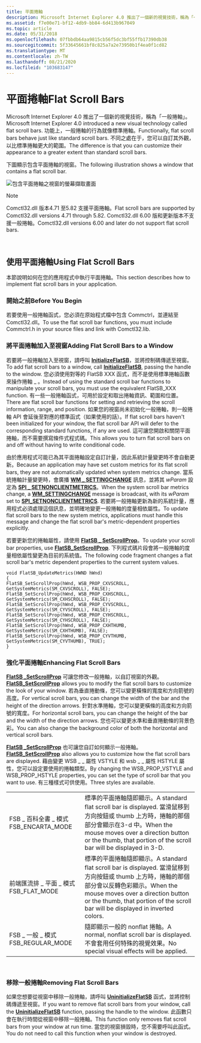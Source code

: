 ```yaml
---
title: 平面捲軸
description: Microsoft Internet Explorer 4.0 推出了一個新的視覺技術，稱為「一般捲軸」。
ms.assetid: f7e00e71-bf12-4db9-bb84-6d413b967049
ms.topic: article
ms.date: 05/31/2018
ms.openlocfilehash: 07fbbdb64aa9815cb56f5dc3bf55ffb17390db38
ms.sourcegitcommit: 5f33645661bf8c825a7a2e73950b1f4ea0f1cd82
ms.translationtype: MT
ms.contentlocale: zh-TW
ms.lasthandoff: 08/21/2020
ms.locfileid: "103683147"
---
```

# <a name="flat-scroll-bars"></a><span data-ttu-id="95804-103">平面捲軸</span><span class="sxs-lookup"><span data-stu-id="95804-103">Flat Scroll Bars</span></span>

<span data-ttu-id="95804-104">Microsoft Internet Explorer 4.0 推出了一個新的視覺技術，稱為「一般捲軸」。</span><span class="sxs-lookup"><span data-stu-id="95804-104">Microsoft Internet Explorer 4.0 introduced a new visual technology called flat scroll bars.</span></span> <span data-ttu-id="95804-105">功能上，一般捲軸的行為就像標準捲軸。</span><span class="sxs-lookup"><span data-stu-id="95804-105">Functionally, flat scroll bars behave just like standard scroll bars.</span></span> <span data-ttu-id="95804-106">不同之處在于，您可以自訂其外觀，以比標準捲軸更大的範圍。</span><span class="sxs-lookup"><span data-stu-id="95804-106">The difference is that you can customize their appearance to a greater extent than standard scroll bars.</span></span>

<span data-ttu-id="95804-107">下圖顯示包含平面捲軸的視窗。</span><span class="sxs-lookup"><span data-stu-id="95804-107">The following illustration shows a window that contains a flat scroll bar.</span></span>

![包含平面捲軸之視窗的螢幕擷取畫面](images/flatsb.jpg)

> [!Note]  
> <span data-ttu-id="95804-109">Comctl32.dll 版本4.71 至5.82 支援平面捲軸。</span><span class="sxs-lookup"><span data-stu-id="95804-109">Flat scroll bars are supported by Comctl32.dll versions 4.71 through 5.82.</span></span> <span data-ttu-id="95804-110">Comctl32.dll 6.00 版和更新版本不支援一般捲軸。</span><span class="sxs-lookup"><span data-stu-id="95804-110">Comctl32.dll versions 6.00 and later do not support flat scroll bars.</span></span>

 

## <a name="using-flat-scroll-bars"></a><span data-ttu-id="95804-111">使用平面捲軸</span><span class="sxs-lookup"><span data-stu-id="95804-111">Using Flat Scroll Bars</span></span>

<span data-ttu-id="95804-112">本節說明如何在您的應用程式中執行平面捲軸。</span><span class="sxs-lookup"><span data-stu-id="95804-112">This section describes how to implement flat scroll bars in your application.</span></span>

### <a name="before-you-begin"></a><span data-ttu-id="95804-113">開始之前</span><span class="sxs-lookup"><span data-stu-id="95804-113">Before You Begin</span></span>

<span data-ttu-id="95804-114">若要使用一般捲軸函式，您必須在原始程式檔中包含 Commctrl，並連結至 Comctl32.dll。</span><span class="sxs-lookup"><span data-stu-id="95804-114">To use the flat scroll bar functions, you must include Commctrl.h in your source files and link with Comctl32.lib.</span></span>

### <a name="adding-flat-scroll-bars-to-a-window"></a><span data-ttu-id="95804-115">將平面捲軸加入至視窗</span><span class="sxs-lookup"><span data-stu-id="95804-115">Adding Flat Scroll Bars to a Window</span></span>

<span data-ttu-id="95804-116">若要將一般捲軸加入至視窗，請呼叫 [**InitializeFlatSB**](/windows/desktop/api/Commctrl/nf-commctrl-initializeflatsb)，並將控制碼傳遞至視窗。</span><span class="sxs-lookup"><span data-stu-id="95804-116">To add flat scroll bars to a window, call [**InitializeFlatSB**](/windows/desktop/api/Commctrl/nf-commctrl-initializeflatsb), passing the handle to the window.</span></span> <span data-ttu-id="95804-117">您必須使用對等的 FlatSB XXX 函式，而不是使用標準捲軸函數來操作捲軸 \_ 。</span><span class="sxs-lookup"><span data-stu-id="95804-117">Instead of using the standard scroll bar functions to manipulate your scroll bars, you must use the equivalent FlatSB\_XXX function.</span></span> <span data-ttu-id="95804-118">有一些一般捲軸函式，可用於設定和取出捲軸資訊、範圍和位置。</span><span class="sxs-lookup"><span data-stu-id="95804-118">There are flat scroll bar functions for setting and retrieving the scroll information, range, and position.</span></span> <span data-ttu-id="95804-119">如果您的視窗尚未初始化一般捲軸，則一般捲軸 API 會延後至對應的標準函式（如果使用的話）。</span><span class="sxs-lookup"><span data-stu-id="95804-119">If flat scroll bars haven't been initialized for your window, the flat scroll bar API will defer to the corresponding standard functions, if any are used.</span></span> <span data-ttu-id="95804-120">這可讓您開啟和關閉平面捲軸，而不需要撰寫條件式程式碼。</span><span class="sxs-lookup"><span data-stu-id="95804-120">This allows you to turn flat scroll bars on and off without having to write conditional code.</span></span>

<span data-ttu-id="95804-121">由於應用程式可能已為其平面捲軸設定自訂計量，因此系統計量變更時不會自動更新。</span><span class="sxs-lookup"><span data-stu-id="95804-121">Because an application may have set custom metrics for its flat scroll bars, they are not automatically updated when system metrics change.</span></span> <span data-ttu-id="95804-122">當系統捲軸計量變更時，會廣播 [**WM \_ SETTINGCHANGE**](/windows/desktop/winmsg/wm-settingchange) 訊息，並將其 *wParam* 設定為 [**SPI \_ SETNONCLIENTMETRICS**](/windows/desktop/api/winuser/nf-winuser-systemparametersinfoa)。</span><span class="sxs-lookup"><span data-stu-id="95804-122">When the system scroll bar metrics change, a [**WM\_SETTINGCHANGE**](/windows/desktop/winmsg/wm-settingchange) message is broadcast, with its *wParam* set to [**SPI\_SETNONCLIENTMETRICS**](/windows/desktop/api/winuser/nf-winuser-systemparametersinfoa).</span></span> <span data-ttu-id="95804-123">若要將一般捲軸更新為新的系統計量，應用程式必須處理這個訊息，並明確地變更一般捲軸的度量相依屬性。</span><span class="sxs-lookup"><span data-stu-id="95804-123">To update flat scroll bars to the new system metrics, applications must handle this message and change the flat scroll bar's metric-dependent properties explicitly.</span></span>

<span data-ttu-id="95804-124">若要更新您的捲軸屬性，請使用 [**FlatSB \_ SetScrollProp**](/windows/desktop/api/Commctrl/nf-commctrl-flatsb_setscrollprop)。</span><span class="sxs-lookup"><span data-stu-id="95804-124">To update your scroll bar properties, use [**FlatSB\_SetScrollProp**](/windows/desktop/api/Commctrl/nf-commctrl-flatsb_setscrollprop).</span></span> <span data-ttu-id="95804-125">下列程式碼片段會將一般捲軸的度量相依屬性變更為目前的系統值。</span><span class="sxs-lookup"><span data-stu-id="95804-125">The following code fragment changes a flat scroll bar's metric dependent properties to the current system values.</span></span>


```
void FlatSB_UpdateMetrics(HWND hWnd)
{
FlatSB_SetScrollProp(hWnd, WSB_PROP_CXVSCROLL, GetSystemMetrics(SM_CXVSCROLL), FALSE);
FlatSB_SetScrollProp(hWnd, WSB_PROP_CXHSCROLL, GetSystemMetrics(SM_CXHSCROLL), FALSE);
FlatSB_SetScrollProp(hWnd, WSB_PROP_CYVSCROLL, GetSystemMetrics(SM_CYVSCROLL), FALSE);
FlatSB_SetScrollProp(hWnd, WSB_PROP_CYHSCROLL, GetSystemMetrics(SM_CYHSCROLL), FALSE);
FlatSB_SetScrollProp(hWnd, WSB_PROP_CXHTHUMB, GetSystemMetrics(SM_CXHTHUMB), FALSE);
FlatSB_SetScrollProp(hWnd, WSB_PROP_CYVTHUMB, GetSystemMetrics(SM_CYVTHUMB), TRUE);
}
```



### <a name="enhancing-flat-scroll-bars"></a><span data-ttu-id="95804-126">強化平面捲軸</span><span class="sxs-lookup"><span data-stu-id="95804-126">Enhancing Flat Scroll Bars</span></span>

<span data-ttu-id="95804-127">[**FlatSB \_SetScrollProp**](/windows/desktop/api/Commctrl/nf-commctrl-flatsb_setscrollprop) 可讓您修改一般捲軸，以自訂視窗的外觀。</span><span class="sxs-lookup"><span data-stu-id="95804-127">[**FlatSB\_SetScrollProp**](/windows/desktop/api/Commctrl/nf-commctrl-flatsb_setscrollprop) allows you to modify the flat scroll bars to customize the look of your window.</span></span> <span data-ttu-id="95804-128">若為垂直捲動條，您可以變更橫條的寬度和方向箭號的高度。</span><span class="sxs-lookup"><span data-stu-id="95804-128">For vertical scroll bars, you can change the width of the bar and the height of the direction arrows.</span></span> <span data-ttu-id="95804-129">針對水準捲軸，您可以變更橫條的高度和方向箭號的寬度。</span><span class="sxs-lookup"><span data-stu-id="95804-129">For horizontal scroll bars, you can change the height of the bar and the width of the direction arrows.</span></span> <span data-ttu-id="95804-130">您也可以變更水準和垂直捲動條的背景色彩。</span><span class="sxs-lookup"><span data-stu-id="95804-130">You can also change the background color of both the horizontal and vertical scroll bars.</span></span>

<span data-ttu-id="95804-131">[**FlatSB \_SetScrollProp**](/windows/desktop/api/Commctrl/nf-commctrl-flatsb_setscrollprop) 也可讓您自訂如何顯示一般捲軸。</span><span class="sxs-lookup"><span data-stu-id="95804-131">[**FlatSB\_SetScrollProp**](/windows/desktop/api/Commctrl/nf-commctrl-flatsb_setscrollprop) also allows you to customize how the flat scroll bars are displayed.</span></span> <span data-ttu-id="95804-132">藉由變更 WSB \_ \_ 屬性 VSTYLE 和 wsb \_ \_ 屬性 HSTYLE 屬性，您可以設定要使用的捲軸類型。</span><span class="sxs-lookup"><span data-stu-id="95804-132">By changing the WSB\_PROP\_VSTYLE and WSB\_PROP\_HSTYLE properties, you can set the type of scroll bar that you want to use.</span></span> <span data-ttu-id="95804-133">有三種樣式可供使用。</span><span class="sxs-lookup"><span data-stu-id="95804-133">Three styles are available.</span></span>



|                    |                                                                                                                                                                          |
|--------------------|--------------------------------------------------------------------------------------------------------------------------------------------------------------------------|
| <span data-ttu-id="95804-134">FSB \_ 百科全書 \_ 模式</span><span class="sxs-lookup"><span data-stu-id="95804-134">FSB\_ENCARTA\_MODE</span></span> | <span data-ttu-id="95804-135">標準的平面捲軸隨即顯示。</span><span class="sxs-lookup"><span data-stu-id="95804-135">A standard flat scroll bar is displayed.</span></span> <span data-ttu-id="95804-136">當滑鼠移到方向按鈕或 thumb 上方時，捲軸的那個部分會顯示在3-d 中。</span><span class="sxs-lookup"><span data-stu-id="95804-136">When the mouse moves over a direction button or the thumb, that portion of the scroll bar will be displayed in 3-D.</span></span>             |
| <span data-ttu-id="95804-137">前端匯流排 \_ 平面 \_ 模式</span><span class="sxs-lookup"><span data-stu-id="95804-137">FSB\_FLAT\_MODE</span></span>    | <span data-ttu-id="95804-138">標準的平面捲軸隨即顯示。</span><span class="sxs-lookup"><span data-stu-id="95804-138">A standard flat scroll bar is displayed.</span></span> <span data-ttu-id="95804-139">當滑鼠移到方向按鈕或 thumb 上方時，捲軸的那個部分會以反轉色彩顯示。</span><span class="sxs-lookup"><span data-stu-id="95804-139">When the mouse moves over a direction button or the thumb, that portion of the scroll bar will be displayed in inverted colors.</span></span> |
| <span data-ttu-id="95804-140">FSB \_ 一般 \_ 模式</span><span class="sxs-lookup"><span data-stu-id="95804-140">FSB\_REGULAR\_MODE</span></span> | <span data-ttu-id="95804-141">隨即顯示一般的 nonflat 捲軸。</span><span class="sxs-lookup"><span data-stu-id="95804-141">A normal, nonflat scroll bar is displayed.</span></span> <span data-ttu-id="95804-142">不會套用任何特殊的視覺效果。</span><span class="sxs-lookup"><span data-stu-id="95804-142">No special visual effects will be applied.</span></span>                                                                                    |



 

### <a name="removing-flat-scroll-bars"></a><span data-ttu-id="95804-143">移除一般捲軸</span><span class="sxs-lookup"><span data-stu-id="95804-143">Removing Flat Scroll Bars</span></span>

<span data-ttu-id="95804-144">如果您想要從視窗中移除一般捲軸，請呼叫 [**UninitializeFlatSB**](/windows/desktop/api/Commctrl/nf-commctrl-uninitializeflatsb) 函式，並將控制碼傳遞至視窗。</span><span class="sxs-lookup"><span data-stu-id="95804-144">If you want to remove flat scroll bars from your window, call the [**UninitializeFlatSB**](/windows/desktop/api/Commctrl/nf-commctrl-uninitializeflatsb) function, passing the handle to the window.</span></span> <span data-ttu-id="95804-145">此函數只會在執行時間從視窗中移除一般捲軸。</span><span class="sxs-lookup"><span data-stu-id="95804-145">This function only removes flat scroll bars from your window at run time.</span></span> <span data-ttu-id="95804-146">當您的視窗損毀時，您不需要呼叫此函式。</span><span class="sxs-lookup"><span data-stu-id="95804-146">You do not need to call this function when your window is destroyed.</span></span>

 

 